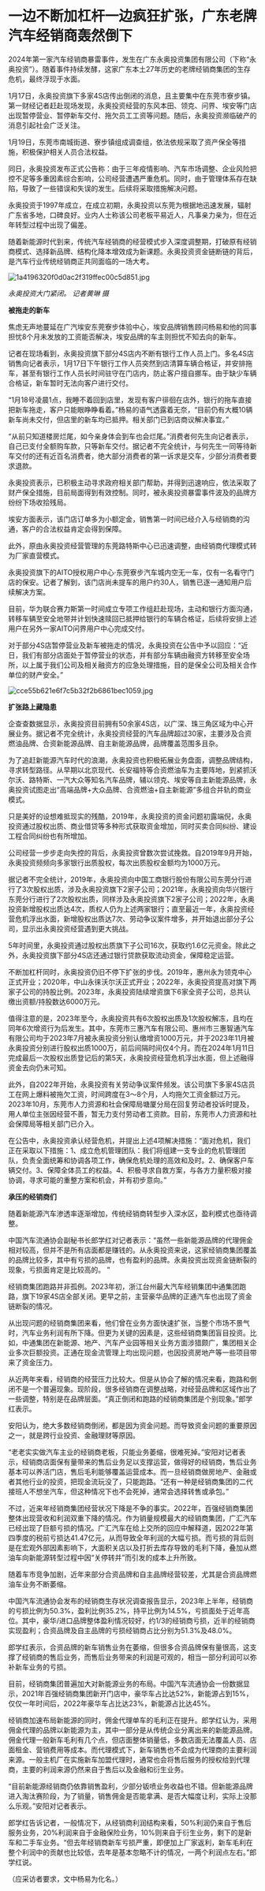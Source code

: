 # 一边不断加杠杆一边疯狂扩张，广东老牌汽车经销商轰然倒下

2024年第一家汽车经销商暴雷事件，发生在广东永奥投资集团有限公司（下称“永奥投资”）。随着事件持续发酵，这家广东本土27年历史的老牌经销商集团的生存危机，最终浮现于水面。

1月17日，永奥投资旗下多家4S店传出倒闭的消息，且主要集中在东莞市寮步镇。第一财经记者赶赴现场发现，永奥投资经营的东风本田、领克、问界、埃安等门店出现暂停营业、暂停新车交付、拖欠员工工资等问题。随后，永奥投资濒临破产的消息引起社会广泛关注。

1月19日，东莞市南城街道、寮步镇组成调查组，依法依规采取了资产保全等措施，积极保护相关人员合法权益。

同日，永奥投资发布正式公告称：由于三年疫情影响、汽车市场调整、企业风险把控不足等多重因素综合影响，公司经营遭遇严重危机。同时，由于管理体系存在缺陷，导致了一些错误和失误的发生。后续将采取措施解决问题。

永奥投资于1997年成立，在成立初期，永奥投资以东莞为根据地迅速发展，辐射广东省多地，口碑良好。业内人士称该公司老板平易近人，凡事亲力亲为，但在近年转型过程中出现了偏差。

随着新能源时代到来，传统汽车经销商的经营模式步入深度调整期，打破原有经销商模式、选择新品牌、结构化降本增效成为新课题。永奥投资资金链断链的背后，是汽车行业传统经销商正共同面临的一场大考。

![1a4196320f0d0ac2f319ffec00c5d851.jpg](https://raw.githubusercontent.com/qqhsx/qqnews_image/main/2024/01/21/一边不断加杠杆一边疯狂扩张，广东老牌汽车经销商轰然倒下/1a4196320f0d0ac2f319ffec00c5d851.jpg)

_永奥投资大门紧闭。 记者黄琳 摄_

**被拖走的新车**

焦虑无声地蔓延在广汽埃安东莞寮步体验中心，埃安品牌销售顾问杨易和他的同事担忧8个月未发放的工资能否解决，埃安品牌的车主则担忧不知去向的新车。

记者在现场看到，永奥投资旗下部分4S店内不断有银行工作人员上门。多名4S店销售向记者表示，1月17日下午银行工作人员突然到店清算车辆合格证，并安排拖车，甚至有银行工作人员长时间驻守在门店内，防止客户擅自挪车。由于缺少车辆合格证，新车暂时无法向客户进行交付。

“1月18号凌晨1点，我睡不着回到店里，发现有客户徘徊在店外，银行的拖车直接把新车拖走，客户只能眼睁睁看着。”杨易的语气透露着无奈，“目前仍有大概10辆新车尚未交付，但店里的新车均已抵押。相关部门已到店商议解决事宜。”

“从前只知道楼房烂尾，如今亲身体会到车也会烂尾。”消费者何先生向记者表示，自己已支付全额购车款，只等新车交付。据记者不完全统计，与何先生一同等待新车交付的还有近百名消费者，绝大部分消费者的第一诉求是交车，少部分消费者要求退款。

永奥投资表示，已积极主动寻求政府相关部门帮助，并得到迅速响应，依法采取了财产保全措施，目前局面得到有效控制。同时，被永奥投资暴雷事件波及的品牌方纷纷下场收拾残局。

埃安方面表示，该门店订单多为小额定金，销售第一时间已经介入与经销商的沟通，客户的合法权益肯定会得到保障。

此外，原由永奥投资经营管理的东莞路特斯中心已迅速调整，由经销商代理模式转为厂家直营模式。

永奥投资旗下的AITO授权用户中心·东莞寮步汽车城内空无一车，仅有一名看守门店的保安。记者了解到，该门店尚未提车的用户约30人，销售已逐一通知用户后续解决方案。

目前，华为联合赛力斯第一时间成立专项工作组赶赴现场，主动和银行方面沟通，转移车辆至安全地带并计划快速赎回已抵押给银行的车辆合格证，后续将安排上述用户在另外一家AITO问界用户中心完成交付。

对于部分4S店暂停营业及新车被拖走的情况，永奥投资在公告中予以回应：“近日，我们有部分店面处于暂停营业的状态，并有部分车辆由融资方转移至安全场所，以上属于我们公司及相关融资方的应急处理措施，目的是保全公司及相关合作单位的财产安全。”

![cce55b621e6f7c5b32f2b6861bec1059.jpg](https://raw.githubusercontent.com/qqhsx/qqnews_image/main/2024/01/21/一边不断加杠杆一边疯狂扩张，广东老牌汽车经销商轰然倒下/cce55b621e6f7c5b32f2b6861bec1059.jpg)

**扩张路上藏隐患**

企查查数据显示，永奥投资目前拥有50余家4S店，以广深、珠三角区域为中心开展业务。据记者不完全统计，永奥投资经营的汽车品牌超过30家，主要涉及合资燃油品牌、合资新能源品牌、自主新能源品牌，品牌覆盖范围多且杂。

为了追赶新能源汽车时代的浪潮，永奥投资也积极拓展业务盘面，调整品牌结构，寻求转型路径。从早期以北京现代、长安福特等合资燃油车为主要阵地，到紧抓沃尔沃、路特斯、一汽大众等知名汽车品牌，辅以领克、埃安等自主新能源品牌，永奥投资试图走出“高端品牌+大众品牌、合资燃油+自主新能源”多组合并轨的商业模式。

只是美好的设想难抵现实的残酷，2019年，永奥投资的资金问题初露端倪，永奥投资通过股权出质、商业借贷等多种形式获取资金增加，同时买卖合同纠纷、建设工程合同纠纷也有所增加。

公司经营一步步走向失控的背后，永奥投资曾数次尝试挽救。自2019年9月开始，永奥投资频频向多家银行出质股权，每次出质股权金额均为1000万元。

据记者不完全统计，2019年，永奥投资向中国工商银行股份有限公司东莞分行进行了3次股权出质，涉及永奥投资旗下2家子公司；2021年，永奥投资向华兴银行东莞分行进行了2次股权出质，同样涉及永奥投资旗下2家子公司；2022年，永奥投资新增股权出质达4次，质权人仍为上述两家银行；直至最近一年，永奥投资经营危机浮出水面，新增股权出质达7次、劳动争议案件增多，并开始退出部分子公司，显示出永奥投资经营遇到更大挑战。

5年时间里，永奥投资通过股权出质旗下子公司16次，获取约1.6亿元资金。除此之外，永奥投资旗下部分4S店还通过银行贷款获取流动资金，保障稳定运营。

不断加杠杆同时，永奥投资仍旧不停下扩张的步伐。2019年，惠州永为领克中心正式开业；2020年，中山永徕沃尔沃正式开业；2022年，永奥投资提高对旗下两家子公司的持股比例。2023年，永奥投资陆续增资旗下6家全资子公司，总共认缴出资额/持股数达6000万元。

值得注意的是，2023年至今，永奥投资共有6次股权出质及1次股权解冻，且均在同年6次增资行为后发生。其中，东莞市三惠汽车有限公司、惠州市三惠智通汽车有限公司均于2023年7月被永奥投资分别认缴增资1000万元，并于2023年11月被永奥投资分别进行股权出质1000万，前后间隔时间仅4个月。而在2024年1月11日完成最后一次股权出质登记后的第5天，永奥投资经营危机浮出水面，但上述融得资金去向仍未可知。

此外，自2022年开始，永奥投资有关劳动争议案件频发。该公司旗下多家4S店员工在网上爆料被拖欠工资，时间跨度在3～8个月，人均拖欠工资金额过万元。2023年10月，东莞市人力资源和社会保障局塘厦分局在回复劳动者投诉时提及，用人单位主张因经营不善，暂无力支付劳动者工资款。目前，东莞市人力资源和社会保障局等相关部门已介入。

在公告中，永奥投资承认经营危机，并提出上述4项解决措施：“面对危机，我们正在采取以下措施：1、成立危机管理团队：我们将组建一支专业的危机管理团队，负责全面统筹和协调各项工作，确保危机处理的高效和及时。2、确保客户车辆交付。3、保障全体员工的权益。4、积极寻求自救方案，与各方力量积极对接协调，寻求可能的重整方案和机会，并有初步意向。”

**承压的经销商们**

随着新能源汽车渗透率逐渐增加，传统经销商转型步入深水区，盈利模式也亟待调整。

中国汽车流通协会副秘书长郎学红对记者表示：“虽然一些新能源品牌的代理佣金相对较高，但并不是所有店面都是赚钱的。从永奥投资来说，这家经销商集团覆盖的品牌比较多，其中有亏损的品牌，也有盈利的品牌。永奥投资出现资金链断裂的现象，亏损面肯定是比较高的。
”

经销商集团跑路并非孤例。2023年初，浙江台州最大汽车经销集团中通集团跑路，旗下19家4S店全部关闭。更早之前，主营豪华品牌的正通汽车也出现了资金链断裂的情况。

从出现问题的经销商集团来看，他们曾在业务方面快速扩张，当整个市场不景气时，汽车业务利润有所下降。但更为关键的因素是，这些经销商集团盲目投资。比如，中通集团在新能源、地产、汽车产业园等相关业务方面涉猎颇广，集团相关企业多次巨额投资。正通在现金流管理上均出现问题，也因投资房地产等一些项目带来了资金压力。

从近两年来看，经销商的经营压力比较大。但是从协会了解的情况来看，跑路和倒闭不是一个普遍现象。现阶段，很多经销商在调整战略，对经营品牌和区域作出了一些调整，特别是在品牌层面。“真正倒闭和跑路的经销商集团是个别现象。”郎学红表示。

安阳认为，绝大多数经销商倒闭，都是因为资金问题。而导致资金问题的重要原因之一，就是跨行业投资、金融理财等原因。

“老老实实做汽车主业的经销商老板，只能业务萎缩，很难死掉。”安阳对记者表示，经销商店面保有量带来的售后业务足以支撑运营，做得好的经销商，售后业务基本可以养活门店，售后毛利能够覆盖运营成本。而一旦经销商做房地产、金融或者其他行业的投资，把现金流玩没了，只能跑路。“还有一种是经销商集团的二代接班人不想坐汽车，但这种情况下也不会死掉，通常会选择转售或承包。”

不过，近来年经销商集团经营状况下降是不争的事实。2022年，百强经销商集团整体出现营收和利润双重下降的情况。作为销量规模最大的经销商集团，广汇汽车已经出现了巨额亏损的情况。广汇汽车在给上交所的回应中解释道，因2022年第四季度的税前亏损达41.47亿元，从而导致全年利润的大幅亏损。而亏损的背后则是在宏观外部因素影响下，大面积关店以及打折去库存导致的毛利下降，叠加从燃油车向新能源转型过程中因“关停转并”而引发的成本上升所致。

随着车市竞争加剧，近年来部分合资品牌和自主品牌经营较差，尤其是合资品牌燃油车业务不断萎缩。

中国汽车流通协会发布的经销商生存状况调查报告显示，2023年上半年，经销商的亏损比例为50.3%，盈利比例35.2%，持平比例为14.5%，亏损面处于近年高位。其中，豪华/进口品牌整体盈利情况较好，约1/3的经销商亏损，近半的经销商实现盈利；合资品牌及自主品牌的亏损经销商占比分别为51.3%及48.0%。

郎学红表示，合资品牌的新车销售业务在萎缩，但很多合资品牌保有量很高，这支撑了经销商的售后业务，而售后业务带来的利润是可观的，相当一部分利润可以弥补新车业务的亏损。

目前，经销商集团普遍加大对新能源业务的布局。中国汽车流通协会一份数据显示，2021年百强经销商集团新开门店中，豪华车占比达52%，新能源占到15%，仅仅一年时间后，2022年豪华车占比达23%，新能源占比达45%。

经销商加速布局新能源的同时，佣金代理单车的毛利正在提升。郎学红认为，采用佣金代理的品牌以新能源为主，其中一部分是从传统企业分离出来的新能源品牌。佣金代理一般新车毛利有几个点，但店面整体销量低，多数店面无法覆盖人员、店面租金、营销费用等成本。而代理模式下，新车销售也不会成为代理商的主要利润来源。一般主机厂在实施新车加盟代理时，通常也会将售后服务的授权给到代理商，主要的利润来源仍然来自于售后以及金融和衍生业务。

“目前新能源经销商仍依靠销售盈利，少部分钣喷业务收益也不错。但新能源品牌进入淘汰赛阶段，为了销量，销售佣金是否能拿满、是否大幅度让利，实际上没那么乐观。”安阳对记者表示。

郎学红告诉记者，一般情况下，从经销商利润结构来看，50%利润仍来自于售后服务业务，20%利润来自于金融保险业务，10%则来自于衍生业务，剩下的是新车和二手车业务。“但去年经销商新车亏损严重，即便加上厂家返利，新车毛利在整个利润中的贡献也比较低，去年是基本忽略不计的情况，一两个利润点左右。”郎学红说。

（应采访者要求，文中杨易为化名。）

